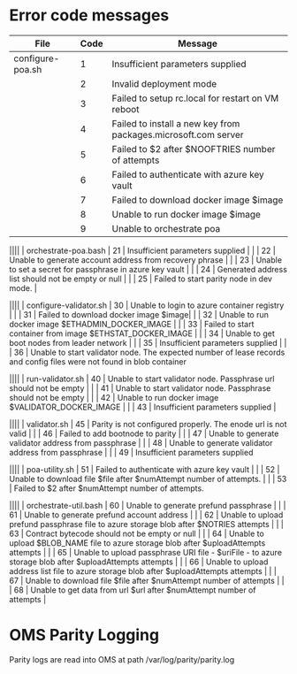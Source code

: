 # Error code messages

| File	        | Code           | Message  |
| ------------------- |--------------|------|
|	configure-poa.sh	|	1	|	Insufficient parameters supplied |
|		                |	2	|	Invalid deployment mode |
|		                |	3	|	Failed to setup rc.local for restart on VM reboot
|		                |	4	|	Failed to install a new key from packages.microsoft.com server
|		                |	5	|	Failed to $2 after $NOOFTRIES number of attempts | 
|		                |	6	|	Failed to authenticate with azure key vault | 
|		                |	7	|	Failed to download docker image $image
|		                |	8	|	Unable to run docker image $image
|		                |	9	|	Unable to orchestrate poa |	

||||
|	orchestrate-poa.bash	|	21	|	Insufficient parameters supplied |
|		                |	22	|	Unable to generate account address from recovery phrase |
|		                |	23	|	Unable to set a secret for passphrase in azure key vault |
|		                |	24	|	Generated address list should not be empty or null |
|		                |	25	|	Failed to start parity node in dev mode. |
 

||||
|	configure-validator.sh	|	30	|	Unable to login to azure container registry	|
|		                |	31	|	Failed to download docker image $image|
|		                |	32	|	Unable to run docker image $ETHADMIN_DOCKER_IMAGE |
|		                |	33	|	Failed to start container from image $ETHSTAT_DOCKER_IMAGE |
|		                |	34	|	Unable to get boot nodes from leader network |
|		                |	35	|	Insufficient parameters supplied    |
|		                |	36	|	Unable to start validator node. The expected number of lease records and config files were not found in blob container  

||||
|	run-validator.sh	|	40	|	Unable to start validator node. Passphrase url should not be empty	|
|		                |	41	|	Unable to start validator node. Passphrase should not be empty |
|		                |	42	|	Unable to run docker image $VALIDATOR_DOCKER_IMAGE |
|		                |	43	|	Insufficient parameters supplied    |

||||
|	validator.sh	    |	45	|	Parity is not configured properly. The enode url is not valid	|
|		                |	46	|	Failed to add bootnode to parity |
|		                |	47	|	Unable to generate validator address from passphrase   |
|		                |	48	|	Unable to generate validator address from passphrase   |
|		                |	49	|	Insufficient parameters supplied


||||
|	poa-utility.sh	    |	51	|	Failed to authenticate with azure key vault |
|		                |	52	|	Unable to download file $file after $numAttempt number of attempts. |
|		                |	53	|	Failed to $2 after $numAttempt number of attempts.


||||
|	orchestrate-util.bash	|	60	|	Unable to generate prefund passphrase |
|		                |	61	|	Unable to generate prefund account address |
|		                |	62	|	Unable to upload prefund passphrase file to azure storage blob after $NOTRIES attempts |
|		                |	63	|	Contract bytecode should not be empty or null |
|		                |	64	|	Unable to upload $BLOB_NAME file to azure storage blob after $uploadAttempts attempts |
|		                |	65	|	Unable to upload passphrase URI file - $uriFile - to azure storage blob after $uploadAttempts attempts |
|		                |	66	|	Unable to upload address list file to azure storage blob after $uploadAttempts attempts |
|		                |	67	|	Unable to download file $file after $numAttempt number of attempts |
|		                |	68	|	Unable to get data from url $url after $numAttempt number of attempts |

# OMS Parity Logging
Parity logs are read into OMS at path /var/log/parity/parity.log
